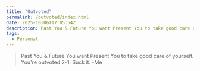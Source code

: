 ```yaml
---
title: "Outvoted"
permalink: /outvoted/index.html
date: 2025-10-06T17:05:54Z
description: Past You & Future You want Present You to take good care of yourself. You're outvoted 2-1.
tags: 
  - Personal
---
```


> Past You & Future You want Present You to take good care of yourself.
> You're outvoted 2-1.
> Suck it.
> -Me

